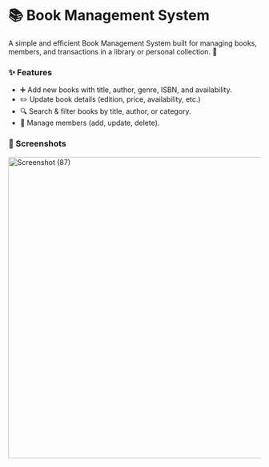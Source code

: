 <h1>📚 Book Management System</h1>
<p>A simple and efficient Book Management System built for managing books, members, and transactions in a library or personal collection. 🚀</p>
<h3>✨ Features</h3>
<ul>
  <li>➕ Add new books with title, author, genre, ISBN, and availability.</li>
  <li>✏️ Update book details (edition, price, availability, etc.)</li>
  <li>🔍 Search & filter books by title, author, or category.</li>
  <li>👥 Manage members (add, update, delete).</li>
</ul>
<h3>📸 Screenshots</h3>
<img width="1359" height="602" alt="Screenshot (87)" src="https://github.com/user-attachments/assets/79e179fd-4f90-4142-acf0-3712bba41d1a" />
